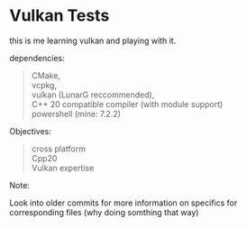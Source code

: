 # Vulkan Tests
this is me learning vulkan and playing with it.

dependencies:
> CMake, <br>
> vcpkg, <br>
> vulkan (LunarG reccommended), <br>
> C++ 20 compatible compiler (with module support) <br>
> powershell (mine: 7.2.2) <br>

Objectives:
> cross platform <br>
> Cpp20 <br>
> Vulkan expertise <br>

Note: <br>
<tr> Look into older commits for more information on specifics for corresponding files (why doing somthing that way)